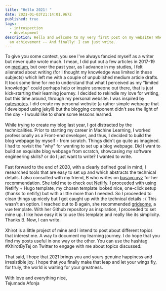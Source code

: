 ```yaml
---
title: "Hello 2021! "
date: 2021-01-03T21:14:01.967Z
published: true
tags:
  - introspection
  - development
description: Hello and welcome to my very first post on my website! Whew! what
  an achievement -- And finally! I can just write.
---
```

To give you some context, you see I've always fancied myself as a writer but never quite wrote much. I mean, I did put out a few articles in 2017-19 on [medium](https://medium.com/@tejuafonja), but over the past year, as I advance in my studies, I felt alienated about writing (for I thought my knowledge was limited in these subjects) which left me with a couple of unpublished medium article drafts. It took some time for me to understand that what I perceived as my "limited knowledge" could perhaps help or inspire someone out there, that is just kick-starting their learning journey.  I decided to rekindle my love for writing, but this time around, through my personal website. I was inspired by [gatesnotes](https://www.gatesnotes.com/). I did create my personal website (a rather simple webpage that I developed using jekyll) but the blogging component didn't see the light of the day - I would like to share some lessons learned.\
\
While trying to create my blog last year, I got distracted by the technicalities. Prior to starting my career in Machine Learning,  I worked professionally as a Front-end developer, and thus,  I decided to build the blog webpage by myself - from scratch. Things didn't go quite as imagined. I had to revisit the "why" for wanting to set up a blog webpage. Did I want to build an exquisite blog webpage from scratch, showcasing my software engineering skills? or do I just want to write? I wanted to write. \
\
Fast forward to the end of 2020, with a clearly defined goal in mind, I researched tools that are easy to set up and which abstracts the technical details. I also consulted with my friend, B who writes on [busayo.xyz](busayo.xyz) for her recommendation. She told me to check out [Netlify](https://www.netlify.com/). I proceeded with using Netlify + Hugo template, my chosen template looked nice, one-click setup (thanks to netlify) but with a little more than I needed. So I proceeded to clean things up nicely but I got caught up with the technical details : ( This wasn't an option. I reached out to B again, she recommended [gridsome](https://gridsome.org/docs/), a vue template. With her Github repository as inspiration, I proceeded to set mine up. I like how easy it is to use this template and really like its simplicity. Thanks B. Now, I can write.\
\
Xhirot is a little project of mine and I intend to post about different topics that interest me. A way to document my learning journey. I do hope that you find my posts useful in one way or the other. You can use the hashtag #XhirotByTej on Twitter to engage with me about topics discussed. \
\
That said, I hope that 2021 brings you and yours genuine happiness and irresistible joy. I hope that you finally make that leap and let your wings fly, for truly, the world is waiting for your greatness.\
\
With love and everything nice, \
Tejumade Afonja